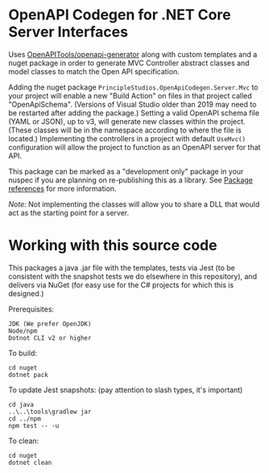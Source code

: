 # OpenAPI Codegen for .NET Core Server Interfaces

Uses [OpenAPITools/openapi-generator][1] along with custom templates and a nuget
package in order to generate MVC Controller abstract classes and model classes
to match the Open API specification.

Adding the nuget package `PrincipleStudios.OpenApiCodegen.Server.Mvc` to your
project will enable a new "Build Action" on files in that project called
"OpenApiSchema". (Versions of Visual Studio older than 2019 may need to be
restarted after adding the package.) Setting a valid OpenAPI schema file (YAML
or JSON), up to v3, will generate new classes within the project. (These classes
will be in the namespace according to where the file is located.) Implementing
the controllers in a project with default `UseMvc()` configuration will allow
the project to function as an OpenAPI server for that API.

This package can be marked as a "development only" package in your nuspec if you
are planning on re-publishing this as a library. See [Package references][2] for
more information.

_Note:_ Not implementing the classes will allow you to share a DLL that would
act as the starting point for a server.

# Working with this source code

This packages a java .jar file with the templates, tests via Jest (to be
consistent with the snapshot tests we do elsewhere in this repository), and
delivers via NuGet (for easy use for the C# projects for which this is
designed.)

Prerequisites:

    JDK (We prefer OpenJDK)
    Node/npm
    Dotnot CLI v2 or higher

To build:

    cd nuget
    dotnet pack

To update Jest snapshots: (pay attention to slash types, it's important)

    cd java
    ..\..\tools\gradlew jar
    cd ../npm
    npm test -- -u

To clean:

    cd nuget
    dotnet clean

[1]: https://github.com/OpenAPITools/openapi-generator
[2]: https://docs.microsoft.com/en-us/nuget/consume-packages/package-references-in-project-files